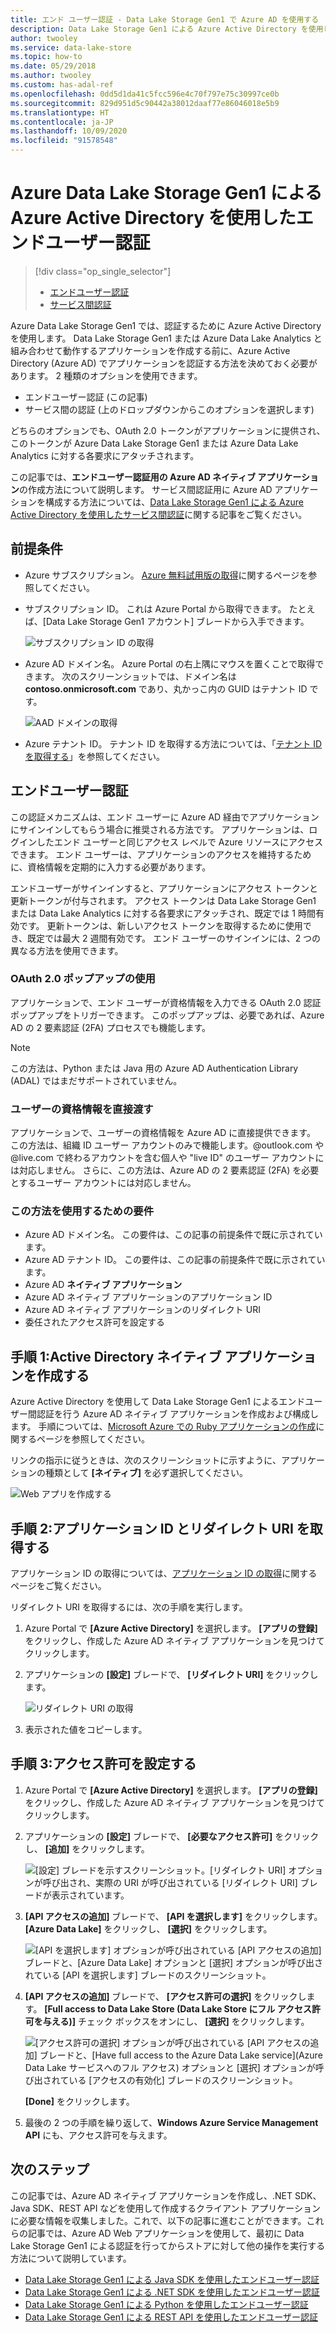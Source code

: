 ```yaml
---
title: エンド ユーザー認証 - Data Lake Storage Gen1 で Azure AD を使用する
description: Data Lake Storage Gen1 による Azure Active Directory を使用したエンドユーザー認証を行う方法について説明します
author: twooley
ms.service: data-lake-store
ms.topic: how-to
ms.date: 05/29/2018
ms.author: twooley
ms.custom: has-adal-ref
ms.openlocfilehash: 0dd5d1da41c5fcc596e4c70f797e75c30997ce0b
ms.sourcegitcommit: 829d951d5c90442a38012daaf77e86046018e5b9
ms.translationtype: HT
ms.contentlocale: ja-JP
ms.lasthandoff: 10/09/2020
ms.locfileid: "91578548"
---
```

# <a name="end-user-authentication-with-azure-data-lake-storage-gen1-using-azure-active-directory"></a>Azure Data Lake Storage Gen1 による Azure Active Directory を使用したエンドユーザー認証
> [!div class="op_single_selector"]
> * [エンドユーザー認証](data-lake-store-end-user-authenticate-using-active-directory.md)
> * [サービス間認証](data-lake-store-service-to-service-authenticate-using-active-directory.md)
>
>

Azure Data Lake Storage Gen1 では、認証するために Azure Active Directory を使用します。 Data Lake Storage Gen1 または Azure Data Lake Analytics と組み合わせて動作するアプリケーションを作成する前に、Azure Active Directory (Azure AD) でアプリケーションを認証する方法を決めておく必要があります。 2 種類のオプションを使用できます。

* エンドユーザー認証 (この記事)
* サービス間の認証 (上のドロップダウンからこのオプションを選択します)

どちらのオプションでも、OAuth 2.0 トークンがアプリケーションに提供され、このトークンが Azure Data Lake Storage Gen1 または Azure Data Lake Analytics に対する各要求にアタッチされます。

この記事では、**エンドユーザー認証用の Azure AD ネイティブ アプリケーション**の作成方法について説明します。 サービス間認証用に Azure AD アプリケーションを構成する方法については、[Data Lake Storage Gen1 による Azure Active Directory を使用したサービス間認証](data-lake-store-authenticate-using-active-directory.md)に関する記事をご覧ください。

## <a name="prerequisites"></a>前提条件
* Azure サブスクリプション。 [Azure 無料試用版の取得](https://azure.microsoft.com/pricing/free-trial/)に関するページを参照してください。

* サブスクリプション ID。 これは Azure Portal から取得できます。 たとえば、[Data Lake Storage Gen1 アカウント] ブレードから入手できます。

    ![サブスクリプション ID の取得](./media/data-lake-store-end-user-authenticate-using-active-directory/get-subscription-id.png)

* Azure AD ドメイン名。 Azure Portal の右上隅にマウスを置くことで取得できます。 次のスクリーンショットでは、ドメイン名は **contoso.onmicrosoft.com** であり、丸かっこ内の GUID はテナント ID です。

    ![AAD ドメインの取得](./media/data-lake-store-end-user-authenticate-using-active-directory/get-aad-domain.png)

* Azure テナント ID。 テナント ID を取得する方法については、「[テナント ID を取得する](../active-directory/develop/howto-create-service-principal-portal.md#get-tenant-and-app-id-values-for-signing-in)」を参照してください。

## <a name="end-user-authentication"></a>エンドユーザー認証
この認証メカニズムは、エンド ユーザーに Azure AD 経由でアプリケーションにサインインしてもらう場合に推奨される方法です。 アプリケーションは、ログインしたエンド ユーザーと同じアクセス レベルで Azure リソースにアクセスできます。 エンド ユーザーは、アプリケーションのアクセスを維持するために、資格情報を定期的に入力する必要があります。

エンドユーザーがサインインすると、アプリケーションにアクセス トークンと更新トークンが付与されます。 アクセス トークンは Data Lake Storage Gen1 または Data Lake Analytics に対する各要求にアタッチされ、既定では 1 時間有効です。 更新トークンは、新しいアクセス トークンを取得するために使用でき、既定では最大 2 週間有効です。 エンド ユーザーのサインインには、2 つの異なる方法を使用できます。

### <a name="using-the-oauth-20-pop-up"></a>OAuth 2.0 ポップアップの使用
アプリケーションで、エンド ユーザーが資格情報を入力できる OAuth 2.0 認証ポップアップをトリガーできます。 このポップアップは、必要であれば、Azure AD の 2 要素認証 (2FA) プロセスでも機能します。

> [!NOTE]
> この方法は、Python または Java 用の Azure AD Authentication Library (ADAL) ではまだサポートされていません。
>
>

### <a name="directly-passing-in-user-credentials"></a>ユーザーの資格情報を直接渡す
アプリケーションで、ユーザーの資格情報を Azure AD に直接提供できます。 この方法は、組織 ID ユーザー アカウントのみで機能します。@outlook.com や @live.com で終わるアカウントを含む個人や "live ID" のユーザー アカウントには対応しません。 さらに、この方法は、Azure AD の 2 要素認証 (2FA) を必要とするユーザー アカウントには対応しません。

### <a name="what-do-i-need-for-this-approach"></a>この方法を使用するための要件
* Azure AD ドメイン名。 この要件は、この記事の前提条件で既に示されています。
* Azure AD テナント ID。 この要件は、この記事の前提条件で既に示されています。
* Azure AD **ネイティブ アプリケーション**
* Azure AD ネイティブ アプリケーションのアプリケーション ID
* Azure AD ネイティブ アプリケーションのリダイレクト URI
* 委任されたアクセス許可を設定する


## <a name="step-1-create-an-active-directory-native-application"></a>手順 1:Active Directory ネイティブ アプリケーションを作成する

Azure Active Directory を使用して Data Lake Storage Gen1 によるエンドユーザー間認証を行う Azure AD ネイティブ アプリケーションを作成および構成します。 手順については、[Microsoft Azure での Ruby アプリケーションの作成](../active-directory/develop/howto-create-service-principal-portal.md)に関するページを参照してください。

リンクの指示に従うときは、次のスクリーンショットに示すように、アプリケーションの種類として **[ネイティブ]** を必ず選択してください。

![Web アプリを作成する](./media/data-lake-store-end-user-authenticate-using-active-directory/azure-active-directory-create-native-app.png "ネイティブ アプリを作成する")

## <a name="step-2-get-application-id-and-redirect-uri"></a>手順 2:アプリケーション ID とリダイレクト URI を取得する

アプリケーション ID の取得については、[アプリケーション ID の取得](../active-directory/develop/howto-create-service-principal-portal.md#get-tenant-and-app-id-values-for-signing-in)に関するページをご覧ください。

リダイレクト URI を取得するには、次の手順を実行します。

1. Azure Portal で **[Azure Active Directory]** を選択します。 **[アプリの登録]** をクリックし、作成した Azure AD ネイティブ アプリケーションを見つけてクリックします。

2. アプリケーションの **[設定]** ブレードで、 **[リダイレクト URI]** をクリックします。

    ![リダイレクト URI の取得](./media/data-lake-store-end-user-authenticate-using-active-directory/azure-active-directory-redirect-uri.png)

3. 表示された値をコピーします。


## <a name="step-3-set-permissions"></a>手順 3:アクセス許可を設定する

1. Azure Portal で **[Azure Active Directory]** を選択します。 **[アプリの登録]** をクリックし、作成した Azure AD ネイティブ アプリケーションを見つけてクリックします。

2. アプリケーションの **[設定]** ブレードで、 **[必要なアクセス許可]** をクリックし、 **[追加]** をクリックします。

    ![[設定] ブレードを示すスクリーンショット。[リダイレクト URI] オプションが呼び出され、実際の URI が呼び出されている [リダイレクト URI] ブレードが表示されています。](./media/data-lake-store-end-user-authenticate-using-active-directory/aad-end-user-auth-set-permission-1.png)

3. **[API アクセスの追加]** ブレードで、 **[API を選択します]** をクリックします。 **[Azure Data Lake]** をクリックし、 **[選択]** をクリックします。

    ![[API を選択します] オプションが呼び出されている [API アクセスの追加] ブレードと、[Azure Data Lake] オプションと [選択] オプションが呼び出されている [API を選択します] ブレードのスクリーンショット。](./media/data-lake-store-end-user-authenticate-using-active-directory/aad-end-user-auth-set-permission-2.png)

4.  **[API アクセスの追加]** ブレードで、 **[アクセス許可の選択]** をクリックします。 **[Full access to Data Lake Store (Data Lake Store にフル アクセス許可を与える)]** チェック ボックスをオンにし、 **[選択]** をクリックします。

    ![[アクセス許可の選択] オプションが呼び出されている [API アクセスの追加] ブレードと、[Have full access to the Azure Data Lake service]\(Azure Data Lake サービスへのフル アクセス\) オプションと [選択] オプションが呼び出されている [アクセスの有効化] ブレードのスクリーンショット。](./media/data-lake-store-end-user-authenticate-using-active-directory/aad-end-user-auth-set-permission-3.png)

    **[Done]** をクリックします。

5. 最後の 2 つの手順を繰り返して、**Windows Azure Service Management API** にも、アクセス許可を与えます。

## <a name="next-steps"></a>次のステップ
この記事では、Azure AD ネイティブ アプリケーションを作成し、.NET SDK、Java SDK、REST API などを使用して作成するクライアント アプリケーションに必要な情報を収集しました。これで、以下の記事に進むことができます。これらの記事では、Azure AD Web アプリケーションを使用して、最初に Data Lake Storage Gen1 による認証を行ってからストアに対して他の操作を実行する方法について説明しています。

* [Data Lake Storage Gen1 による Java SDK を使用したエンドユーザー認証](data-lake-store-end-user-authenticate-java-sdk.md)
* [Data Lake Storage Gen1 による .NET SDK を使用したエンドユーザー認証](data-lake-store-end-user-authenticate-net-sdk.md)
* [Data Lake Storage Gen1 による Python を使用したエンドユーザー認証](data-lake-store-end-user-authenticate-python.md)
* [Data Lake Storage Gen1 による REST API を使用したエンドユーザー認証](data-lake-store-end-user-authenticate-rest-api.md)
